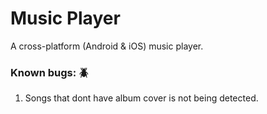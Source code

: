 # Music Player

A cross-platform (Android & iOS) music player.

### Known bugs: 🪲

1. Songs that dont have album cover is not being detected.

